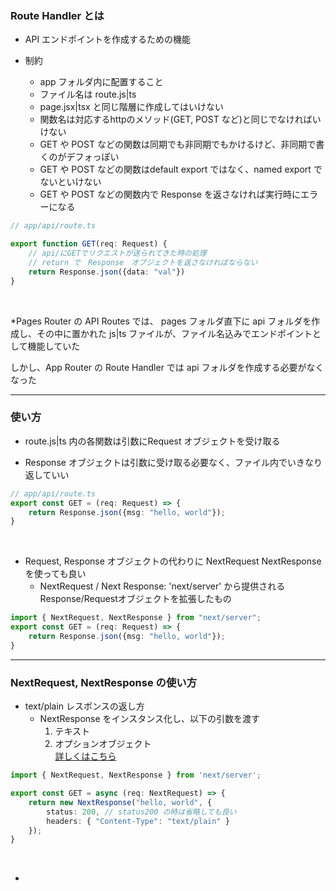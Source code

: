 ### Route Handler とは

- API エンドポイントを作成するための機能

- 制約
    - app フォルダ内に配置すること
    - ファイル名は route.js|ts
    - page.jsx|tsx と同じ階層に作成してはいけない
    - 関数名は対応するhttpのメソッド(GET, POST など)と同じでなければいけない
    - GET や POST などの関数は同期でも非同期でもかけるけど、非同期で書くのがデフォっぽい
    - GET や POST などの関数はdefault export ではなく、named export でないといけない
    - GET や POST などの関数内で Response を返さなければ実行時にエラーになる

```ts
// app/api/route.ts

export function GET(req: Request) {
    // api/にGETでリクエストが送られてきた時の処理
    // return で　Response　オブジェクトを返さなければならない
    return Response.json({data: "val"})
}
```

<br>

*Pages Router の API Routes では、 pages フォルダ直下に api フォルダを作成し、その中に置かれた js|ts ファイルが、ファイル名込みでエンドポイントとして機能していた

しかし、App Router の Route Handler では api フォルダを作成する必要がなくなった

---

### 使い方

- route.js|ts 内の各関数は引数にRequest オブジェクトを受け取る

- Response オブジェクトは引数に受け取る必要なく、ファイル内でいきなり返していい

```ts
// app/api/route.ts
export const GET = (req: Request) => {
    return Response.json({msg: "hello, world"});
}
```

<br>

- Request, Response オブジェクトの代わりに NextRequest NextResponse を使っても良い
    - NextRequest / Next Response: 'next/server' から提供される　Response/Requestオブジェクトを拡張したもの

```ts
import { NextRequest, NextResponse } from "next/server";
export const GET = (req: Request) => {
    return Response.json({msg: "hello, world"});
}
```


---

### NextRequest, NextResponse の使い方

- text/plain レスポンスの返し方
    - NextResponse をインスタンス化し、以下の引数を渡す
        1. テキスト
        2. オプションオブジェクト  
        [詳しくはこちら](https://developer.mozilla.org/en-US/docs/Web/API/Response/Response)

```ts
import { NextRequest, NextResponse } from 'next/server';

export const GET = async (req: NextRequest) => {
    return new NextResponse("hello, world", {
        status: 200, // status200 の時は省略しても良い
        headers: { "Content-Type": "text/plain" }
    });
}
```

<br>

- 